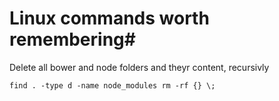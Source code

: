 # Linux commands worth remembering#
 
 Delete all bower and node folders and theyr content, recursivly
```shell
find . -type d -name node_modules rm -rf {} \;
```
